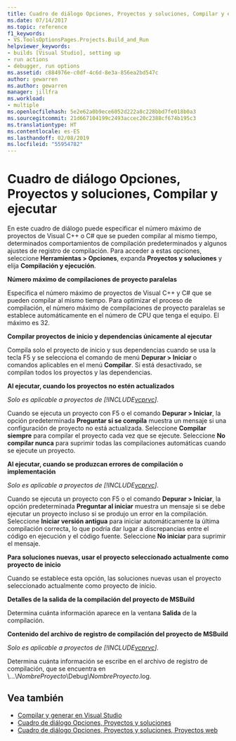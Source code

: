 ```yaml
---
title: Cuadro de diálogo Opciones, Proyectos y soluciones, Compilar y ejecutar
ms.date: 07/14/2017
ms.topic: reference
f1_keywords:
- VS.ToolsOptionsPages.Projects.Build_and_Run
helpviewer_keywords:
- builds [Visual Studio], setting up
- run actions
- debugger, run options
ms.assetid: c884976e-c0df-4c6d-8e3a-856ea2bd547c
author: gewarren
ms.author: gewarren
manager: jillfra
ms.workload:
- multiple
ms.openlocfilehash: 5e2e62a0b9ece6052d222a8c228bbd7fe018b0a3
ms.sourcegitcommit: 21d667104199c2493accec20c2388cf674b195c3
ms.translationtype: HT
ms.contentlocale: es-ES
ms.lasthandoff: 02/08/2019
ms.locfileid: "55954782"
---
```

# <a name="options-dialog-box-projects-and-solutions-build-and-run"></a>Cuadro de diálogo Opciones, Proyectos y soluciones, Compilar y ejecutar

En este cuadro de diálogo puede especificar el número máximo de proyectos de Visual C++ o C# que se pueden compilar al mismo tiempo, determinados comportamientos de compilación predeterminados y algunos ajustes de registro de compilación. Para acceder a estas opciones, seleccione **Herramientas > Opciones**, expanda **Proyectos y soluciones** y elija **Compilación y ejecución**.

**Número máximo de compilaciones de proyecto paralelas**

Especifica el número máximo de proyectos de Visual C++ y C# que se pueden compilar al mismo tiempo. Para optimizar el proceso de compilación, el número máximo de compilaciones de proyecto paralelas se establece automáticamente en el número de CPU que tenga el equipo. El máximo es 32.

**Compilar proyectos de inicio y dependencias únicamente al ejecutar**

Compila solo el proyecto de inicio y sus dependencias cuando se usa la tecla F5 y se selecciona el comando de menú **Depurar &gt; Iniciar** o comandos aplicables en el menú **Compilar**. Si está desactivado, se compilan todos los proyectos y las dependencias.

**Al ejecutar, cuando los proyectos no estén actualizados**

*Solo es aplicable a proyectos de [!INCLUDE[vcprvc](../../code-quality/includes/vcprvc_md.md)].*

Cuando se ejecuta un proyecto con F5 o el comando **Depurar > Iniciar**, la opción predeterminada **Preguntar si se compila** muestra un mensaje si una configuración de proyecto no está actualizada. Seleccione **Compilar siempre** para compilar el proyecto cada vez que se ejecute. Seleccione **No compilar nunca** para suprimir todas las compilaciones automáticas cuando se ejecute un proyecto.

**Al ejecutar, cuando se produzcan errores de compilación o implementación**

*Solo es aplicable a proyectos de [!INCLUDE[vcprvc](../../code-quality/includes/vcprvc_md.md)].*

Cuando se ejecuta un proyecto con F5 o el comando **Depurar > Iniciar**, la opción predeterminada **Preguntar al iniciar** muestra un mensaje si se debe ejecutar un proyecto incluso si se produjo un error en la compilación. Seleccione **Iniciar versión antigua** para iniciar automáticamente la última compilación correcta, lo que podría dar lugar a discrepancias entre el código en ejecución y el código fuente. Seleccione **No iniciar** para suprimir el mensaje.

**Para soluciones nuevas, usar el proyecto seleccionado actualmente como proyecto de inicio**

Cuando se establece esta opción, las soluciones nuevas usan el proyecto seleccionado actualmente como proyecto de inicio.

**Detalles de la salida de la compilación del proyecto de MSBuild**

Determina cuánta información aparece en la ventana **Salida** de la compilación.

**Contenido del archivo de registro de compilación del proyecto de MSBuild**

*Solo es aplicable a proyectos de [!INCLUDE[vcprvc](../../code-quality/includes/vcprvc_md.md)].*

Determina cuánta información se escribe en el archivo de registro de compilación, que se encuentra en \\...\\*NombreProyecto*\Debug\\*NombreProyecto*.log.

## <a name="see-also"></a>Vea también

- [Compilar y generar en Visual Studio](../../ide/compiling-and-building-in-visual-studio.md)
- [Cuadro de diálogo Opciones, Proyectos y soluciones](projects-and-solutions-options-dialog-box.md)
- [Cuadro de diálogo Opciones, Proyectos y soluciones, Proyectos web](options-dialog-box-projects-and-solutions-web-projects.md)